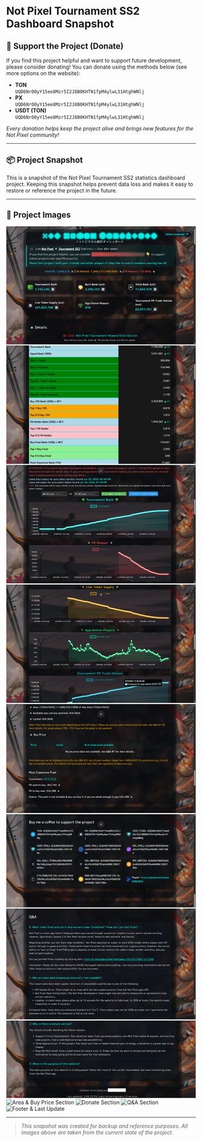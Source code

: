 # Not Pixel Tournament SS2 Dashboard Snapshot

## 🙏 Support the Project (Donate)

If you find this project helpful and want to support future development, please consider donating! You can donate using the methods below (see more options on the website):

- **TON**  
  `UQD6NrO0yY15ee8Mzr5I2J8B0KHTN1fpM4ylwL31HtghWNlj`
- **PX**  
  `UQD6NrO0yY15ee8Mzr5I2J8B0KHTN1fpM4ylwL31HtghWNlj`
- **USDT (TON)**  
  `UQD6NrO0yY15ee8Mzr5I2J8B0KHTN1fpM4ylwL31HtghWNlj`

_Every donation helps keep the project alive and brings new features for the Not Pixel community!_

---

## 📦 Project Snapshot

This is a snapshot of the Not Pixel Tournament SS2 statistics dashboard project. Keeping this snapshot helps prevent data loss and makes it easy to restore or reference the project in the future.

---

## 📸 Project Images

![Header & Stats](images/snapshot1.png)
![Reward Distribution Table](images/snapshot2.png)
![Filter & Attention Section](images/snapshot3.png)
![Tournament Bank Chart](images/snapshot4.png)
![PX Remain Chart](images/snapshot5.png)
![Live Token Supply Chart](images/snapshot6.png)
![App Online Players Chart](images/snapshot7.png)
![Tournament PX Trade Volume Chart](images/snapshot8.png)
![Area & Buy Price Section](images/snapshot9.png)
![Donate Section](images/snapshot10.png)
![Q&A Section](images/snapshot11.png)
![Footer & Last Update](images/snapshot12.png)

---

> _This snapshot was created for backup and reference purposes. All images above are taken from the current state of the project._
